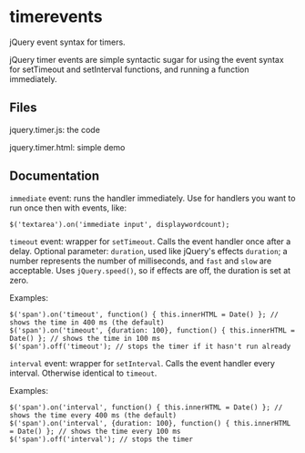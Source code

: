 timerevents
===========

jQuery event syntax for timers.

jQuery timer events are simple syntactic sugar for using the event syntax for 
setTimeout and setInterval functions, and running a function immediately.

Files
-----
jquery.timer.js: the code

jquery.timer.html: simple demo

Documentation
-------------

`immediate` event: runs the handler immediately. Use for handlers you want to run once then with events,
like:

	$('textarea').on('immediate input', displaywordcount);

`timeout` event: wrapper for `setTimeout`. Calls the event handler once after a delay. Optional parameter: `duration`, used like jQuery's effects
`duration`; a number represents the number of milliseconds, and `fast` and `slow` are acceptable.
Uses `jQuery.speed()`, so if effects are off, the duration is set at zero.

Examples:

	$('span').on('timeout', function() { this.innerHTML = Date() }; // shows the time in 400 ms (the default)
	$('span').on('timeout', {duration: 100}, function() { this.innerHTML = Date() }; // shows the time in 100 ms
	$('span').off('timeout'); // stops the timer if it hasn't run already

`interval` event: wrapper for `setInterval`. Calls the event handler every interval. Otherwise identical to `timeout`.

Examples:

	$('span').on('interval', function() { this.innerHTML = Date() }; // shows the time every 400 ms (the default)
	$('span').on('interval', {duration: 100}, function() { this.innerHTML = Date() }; // shows the time every 100 ms
	$('span').off('interval'); // stops the timer
